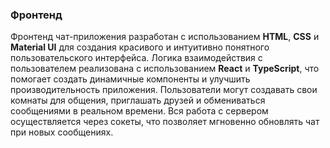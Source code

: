### Фронтенд

Фронтенд чат-приложения разработан с использованием **HTML**, **CSS** и **Material UI** для создания красивого и интуитивно понятного пользовательского интерфейса. Логика взаимодействия с пользователем реализована с использованием **React** и **TypeScript**, что помогает создать динамичные компоненты и улучшить производительность приложения. Пользователи могут создавать свои комнаты для общения, приглашать друзей и обмениваться сообщениями в реальном времени. Вся работа с сервером осуществляется через сокеты, что позволяет мгновенно обновлять чат при новых сообщениях.
